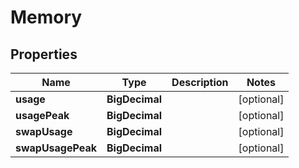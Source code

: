 

# Memory


## Properties

| Name | Type | Description | Notes |
|------------ | ------------- | ------------- | -------------|
|**usage** | **BigDecimal** |  |  [optional] |
|**usagePeak** | **BigDecimal** |  |  [optional] |
|**swapUsage** | **BigDecimal** |  |  [optional] |
|**swapUsagePeak** | **BigDecimal** |  |  [optional] |



